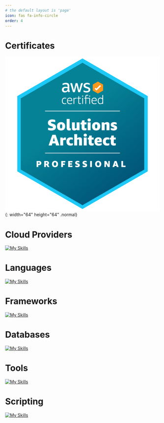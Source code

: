 ```yaml
---
# the default layout is 'page'
icon: fas fa-info-circle
order: 4
---
```


<!-- > Add Markdown syntax content to file `_tabs/about.md`{: .filepath } and it will show up on this page.
{: .prompt-tip } -->
<!-- https://github.com/tandpfun/skill-icons#readme -->

# Certificates
![Desktop View](../assets/img/certificate/aws-sap.png){: width="64" height="64" .normal}

# Cloud Providers
[![My Skills](https://skillicons.dev/icons?i=aws)](https://skillicons.dev)

<!-- # AWS -->


# Languages
[![My Skills](https://skillicons.dev/icons?i=python,nodejs,java)](https://skillicons.dev)

# Frameworks
[![My Skills](https://skillicons.dev/icons?i=django,fastapi)](https://skillicons.dev)

# Databases
[![My Skills](https://skillicons.dev/icons?i=mysql,postgres,sqlite)](https://skillicons.dev)

# Tools
[![My Skills](https://skillicons.dev/icons?i=docker,kubernetes,prometheus,grafana,elasticsearch)](https://skillicons.dev)

# Scripting
[![My Skills](https://skillicons.dev/icons?i=bash,powershell)](https://skillicons.dev)




